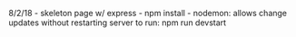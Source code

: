 8/2/18
	- skeleton page w/ express
	- npm install
	- nodemon: allows change updates without restarting server
to run: npm run devstart